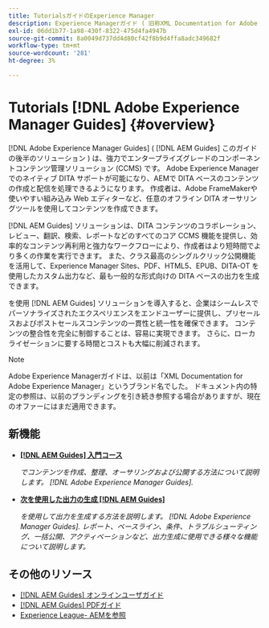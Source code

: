 ```yaml
---
title: TutorialsガイドのExperience Manager
description: Experience Managerガイド ( 旧称XML Documentation for Adobe Experience Manager) 用のチュートリアルのコレクションです。
exl-id: 06dd1b77-1a98-430f-8322-475d4fa4947b
source-git-commit: 8a0049d737dd4d80cf42f8b9d4ffa8adc349682f
workflow-type: tm+mt
source-wordcount: '281'
ht-degree: 3%

---
```


# Tutorials [!DNL Adobe Experience Manager Guides] {#overview}

[!DNL Adobe Experience Manager Guides] ( [!DNL AEM Guides] このガイドの後半のソリューション ) は、強力でエンタープライズグレードのコンポーネントコンテンツ管理ソリューション (CCMS) です。 Adobe Experience Managerでのネイティブ DITA サポートが可能になり、AEMで DITA ベースのコンテンツの作成と配信を処理できるようになります。 作成者は、Adobe FrameMakerや使いやすい組み込み Web エディターなど、任意のオフライン DITA オーサリングツールを使用してコンテンツを作成できます。

[!DNL AEM Guides] ソリューションは、DITA コンテンツのコラボレーション、レビュー、翻訳、検索、レポートなどのすべてのコア CCMS 機能を提供し、効率的なコンテンツ再利用と強力なワークフローにより、作成者はより短時間でより多くの作業を実行できます。 また、クラス最高のシングルクリック公開機能を活用して、Experience Manager Sites、PDF、HTML5、EPUB、DITA-OT を使用したカスタム出力など、最も一般的な形式向けの DITA ベースの出力を生成できます。

を使用 [!DNL AEM Guides] ソリューションを導入すると、企業はシームレスでパーソナライズされたエクスペリエンスをエンドユーザーに提供し、プリセールスおよびポストセールスコンテンツの一貫性と統一性を確保できます。 コンテンツの整合性を完全に制御することは、容易に実現できます。 さらに、ローカライゼーションに要する時間とコストも大幅に削減されます。

>[!NOTE]
> 
> Adobe Experience Managerガイドは、以前は「XML Documentation for Adobe Experience Manager」というブランド名でした。 ドキュメント内の特定の参照は、以前のブランディングを引き続き参照する場合がありますが、現在のオファーにはまだ適用できます。

## 新機能

* **[[!DNL AEM Guides] 入門コース](../courses/course-1/overview.md)**

   *でコンテンツを作成、整理、オーサリングおよび公開する方法について説明します。 [!DNL Adobe Experience Manager Guides].*

* **[次を使用した出力の生成 [!DNL AEM Guides]](../courses/course-2/overview.md)**

   *を使用して出力を生成する方法を説明します。 [!DNL Adobe Experience Manager Guides]. レポート、ベースライン、条件、トラブルシューティング、一括公開、アクティベーションなど、出力生成に使用できる様々な機能について説明します。*


<!--

Dummy links cause validation to fail

## Staff Picks

<table>
<tr>
  <td>
    <a href="#">
      <img alt="400 x 225px" src="myimage.png" />
    </a>
    <div>
      <a href="#">
    <strong>Enablement Content 1</strong>
    </a>
    </div>
    <p>
    <em>A brief description of enablement content.</em>
    <p>
  </td>
   <td>
    <a href="#">
      <img alt="400 x 225px" src="myimage.png" />
    </a>
    <div>
      <a href="#">
    <strong>Enablement Content 1</strong>
    </a>
    </div>
    <p>
    <em>A brief description of enablement content.</em>
    <p>
  </td>
  <td>
    <a href="#">
      <img alt="400 x 225px" src="myimage.png" />
    </a>
    <div>
      <a href="#">
    <strong>Enablement Content 1</strong>
    </a>
    </div>
    <p>
    <em>A brief description of enablement content.</em>
    <p>
  </td>
</tr>
</table>

-->


## その他のリソース

* [[!DNL AEM Guides] オンラインユーザガイド](https://help.adobe.com/en_US/xml-documentation-for-adobe-experience-manager/index.html)
* [[!DNL AEM Guides] PDFガイド](https://helpx.adobe.com/support/xml-documentation-for-experience-manager.html)
* [Experience League- AEMを参照](https://experienceleague.adobe.com/?lang=ja#recommended/solutions/experience-manager)